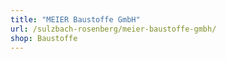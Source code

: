 ```yaml
---
title: "MEIER Baustoffe GmbH"
url: /sulzbach-rosenberg/meier-baustoffe-gmbh/
shop: Baustoffe
---
```

